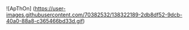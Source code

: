 ![ApThOn] (https://user-images.githubusercontent.com/70382532/138322189-2db8df52-9dcb-40a0-88a8-c365466bd33d.gif)
